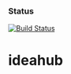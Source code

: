 ### Status
[![Build Status](https://codeship.com/projects/02486c20-b9c1-0133-5368-02b929880033/status?branch=master)](https://codeship.com/projects/02486c20-b9c1-0133-5368-02b929880033/status?branch=master)

# ideahub
